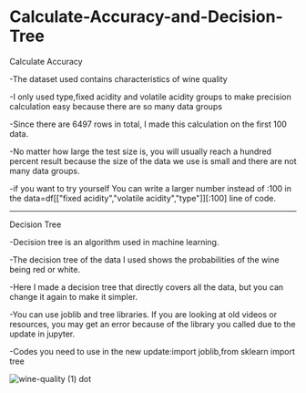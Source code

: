 # Calculate-Accuracy-and-Decision-Tree
Calculate Accuracy 



-The dataset used contains characteristics of wine quality

-I only used type,fixed acidity and volatile acidity groups to make precision calculation easy because there are so many data groups

-Since there are 6497 rows in total, I made this calculation on the first 100 data.

-No matter how large the test size is, you will usually reach a hundred percent result because the size of the data we use is small and there are not many data groups.

-if you want to try yourself You can write a larger number instead of :100 in the data=df[["fixed acidity","volatile acidity","type"]][:100] line of code.

************************************************************************************************************************************************************************

Decision Tree

-Decision tree is an algorithm used in machine learning.

-The decision tree of the data I used shows the probabilities of the wine being red or white.

-Here I made a decision tree that directly covers all the data, but you can change it again to make it simpler.

-You can use joblib and tree libraries.
If you are looking at old videos or resources, you may get an error because of the library you called due to the update in jupyter.

-Codes you need to use in the new update:import joblib,from sklearn import tree


![wine-quality (1) dot](https://user-images.githubusercontent.com/73754203/222736506-2bcf154a-f253-4d2b-9ba7-426bf04013a1.svg)
